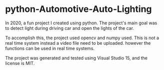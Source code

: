 # python-Automotive-Auto-Lighting

In 2020, a fun project I created using python. The project's main goal was to detect light during driving car and open the lights of the car.

To accomplish this, the project used opencv and numpy used. This is not a real time system instead a video file need to be uploaded. however the functions can be used in real time systems.

The project was generated and tested using Visual Studio 15, and the license is MIT.
